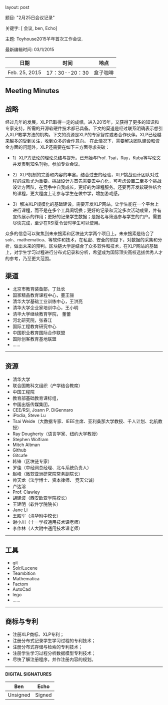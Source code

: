 ﻿

layout: post 

题目: "2月25日会议记录" 

关键字: [ 会议, ben, Echo] 

主题: Toyhouse2015羊年首次工作会议.

最新编辑时间: 03/1/2015

|**日期** |**时间**|**地点**
| ------------- |:----------------:|:-------:
|Feb. 25, 2015|17：30--20：30| 盒子咖啡

Meeting Minutes
------


**战略**
---
经过几年的发展，XLP已取得一定的成绩。进入2015年，又获得了更多的知识和专家支持，所需的开源软硬件技术都已具备。下文的渠道是经过联系明确表示想引入XLP教学方法的机构。下文的资源是XLP的专家智库或者合作伙伴。XLP已经越来越多的受到关注，收到众多的合作意向。
在此情况下，需要解决团队建设和资金方面的问题外，XLP还需要在如下三方面寻求突破：

- 1）XLP方法论的理论总结与提升。已开始与Prof. Tsai，Ray，Kuba等写论文并发表到知名刊物，参加专业会议。

- 2）XLP机制的完善和内容的丰富。结合过去的经验，XLP挑战设计团队对过程的成败尤为重要。挑战设计方首先需要去中心化，可考虑设置二至多个挑战设计方团队，在竞争中自我成长，更好的为课程服务。还要再开发软硬件结合的课程，更大程度上让参与学生在做中学，增加游戏感。

- 3）解决XLP规模化的基础建设。需要开发XLP网站，让学生能在一个平台上进行课程，而不是在多个工具间切换；更好的记录和沉淀多次活动成果，并有宣传展示的作用；更好的记录学生数据；是报名与筛选参与学生的门户。需要尽快完成，至少在RSI夏令营时学生可以使用。

众多的信息可以聚焦到未来搜索和区块链大学两个项目上。未来搜索是结合了solr、mathematica、等软件和技术，在私密、安全的前提下，对数据的采集和分析，做出未来的预判。区块链大学是结合了众多软件和技术，在XLP网站的基础上，对学生学习过程进行分布式记录和分析，希望成为国际顶尖高校选拔优秀人才的参考，乃至更大范围。

**渠道**
---
- 北京市教育装备部，丁处长
- 国家精品教育课程中心，董王骊
- 清华大学基础工业训练中心，王洪亮
- 清华大学企业家培训中心，王小明
- 清华大学继续教育学院，  董蕾
- 河北研究院，张春江
- 国际工程教育研究中心
- 中国职业教育国际合作联盟
- 国际创客教育基地联盟
- ……

---------------------------------------------------------------------------------
**资源**
---
- 清华大学
- 联合国教科文组织（产学结合教席）
- 中国工程院
- 教育部基础教育课标组，
- 中国出版传媒集团，
- CEE/RSI, Joann P. DiGennaro
- iPodia, Steve Lu
- Tsai Weide（大数据专家、IEEE主席、亚利桑那大学教授、千人计划、北航教授）
- Ray Dougherty（语言学家、纽约大学教授）
- Stephen Wolfram
- Mitch Altman
- Github
- Gitcafe
- 韩锋（区块链专家）
- 罗佳（中经网总经理、北斗系统负责人）
- 赵峰（微软亚洲研究院常务副院长）
- 帅天龙（法学博士、资本律师、  竞天公诚）
- 卢达溶
- Prof. Clawley 
- 胡建波（西安欧亚学院校长）
- 王建明（软件学院院长）
- Jane Li
- 王殿军（清华附中校长）
- 谢小川（十一学校通用技术课老师）
- 李作林（人大附中通用技术课老师）

--------------------------
**工具**
---
- git
- Solr/Lucene
- Teambition
- Mathematica
- Factom
- AutoCad
- lego
- ……

----------------------------

**商标与专利**
---
- 注册XLP商标、XLP专利；
- 注册分布式记录学生学习过程的专利技术；
- 注册分布式存储与检索的专利技术；
- 注册学生学习过程分析数据模型专利技术；
- 尽快了解注册程序，并作注册内容的规划。

---------------------------------------------

**DIGITAL SIGNATURES**

|**Ben** |**Echo**|
| ------------- |----------------|
|Unsigned | Signed

